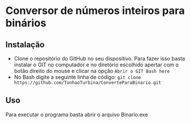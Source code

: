 # Conversor de números inteiros para binários
## Instalação
  - Clone o repositório do GitHub no seu dispositivo. Para fazer isso basta instalar o GIT no computador
  e no diretório escolhido apertar com o botão direito do mouse e clicar na opção `Abrir o GIT Bash here`
  - No Bash digite a seguinte linha de código:
  ``` git clone https://github.com/TonhaoTurbina/ConverteParaBinario.git ```

## Uso
  Para executar o programa basta abrir o arquivo Binario.exe
